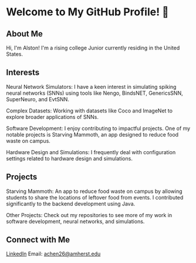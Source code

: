 
# Welcome to My GitHub Profile! 👋

## About Me
Hi, I'm Alston! I'm a rising college Junior currently residing in the United States.

## Interests
Neural Network Simulators: I have a keen interest in simulating spiking neural networks (SNNs) using tools like Nengo, BindsNET, GenericsSNN, SuperNeuro, and EvtSNN.

Complex Datasets: Working with datasets like Coco and ImageNet to explore broader applications of SNNs.

Software Development: I enjoy contributing to impactful projects. One of my notable projects is Starving Mammoth, an app designed to reduce food waste on campus.

Hardware Design and Simulations: I frequently deal with configuration settings related to hardware design and simulations.

## Projects
Starving Mammoth: An app to reduce food waste on campus by allowing students to share the locations of leftover food from events. I contributed significantly to the backend development using Java.

Other Projects: Check out my repositories to see more of my work in software development, neural networks, and simulations.

## Connect with Me
[LinkedIn](www.linkedin.com/in/alston-chen-993b61183)
Email: achen26@amherst.edu
